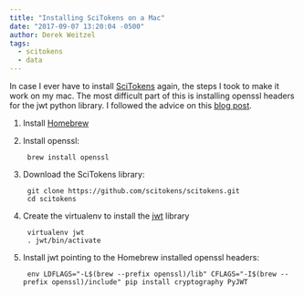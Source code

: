 ```yaml
---
title: "Installing SciTokens on a Mac"
date: "2017-09-07 13:20:04 -0500"
author: Derek Weitzel
tags:
  - scitokens
  - data
---
```


In case I ever have to install [SciTokens](https://scitokens.org/) again, the steps I took to make it work on my mac.  The most difficult part of this is installing openssl headers for the jwt python library.  I followed the advice on this [blog post](https://solitum.net/openssl-os-x-el-capitan-and-brew/).

1. Install [Homebrew](https://brew.sh/)
2. Install openssl:

        brew install openssl

3. Download the SciTokens library:

        git clone https://github.com/scitokens/scitokens.git
        cd scitokens
        
4. Create the virtualenv to install the [jwt](https://jwt.io/) library

        virtualenv jwt
        . jwt/bin/activate
        
5. Install jwt pointing to the Homebrew installed openssl headers:

        env LDFLAGS="-L$(brew --prefix openssl)/lib" CFLAGS="-I$(brew --prefix openssl)/include" pip install cryptography PyJWT
        

